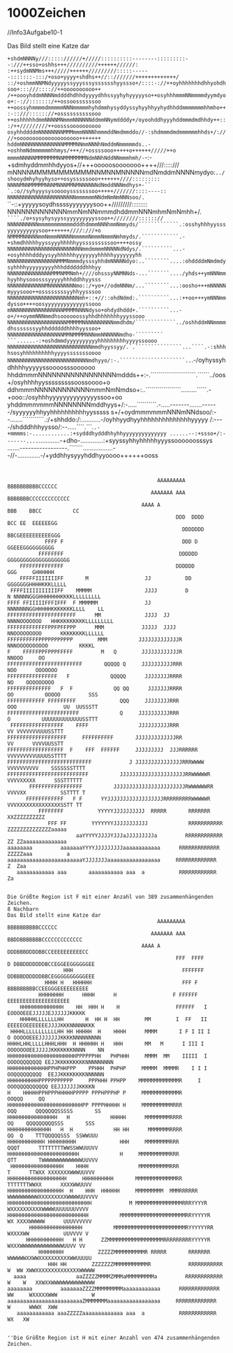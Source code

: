 # 1000Zeichen
//Info3Aufgabe10-1

Das Bild stellt eine Katze dar

``+shdmNNNNy///::::://////+/////::::::::::--------:::::::::--:///++sso+oshhs+++//////////++++++//////:
:++sydmNNMms+++/////++++++/////////:::::------:::::::-:::/+oso+yyyy+shdhs++//::///////+++++++++++++/
::/+oshmmNNMNdyyyyyssyyysssysssssshyyssso+/::::-://++oyhhhhhhhdhhyohdhsoo+:::///:::://++oooooooooo++
/++oooyhddmNNNNmddddhdhhdyyyydhhssyyhyhyyyyyso++osyhhhmmmNNmmmmdyymdyoo+:-://:::::::/++ossoossssssoo
++oossyhmmmmdmmmmmNNNmmmmmhyhdmmhysyddyssyhyyhhyyhydhhddmmmmmmmhhmho++:-::///:::::://+ossssssssssooo
++oshhhhhdmmNNNNMNmmmNNNNNNddmmNNymddddy+/oyoohddhyyyhddmmmdmdhhdy++:::/++/////////++oosssoooooooooo
osyhhddddmNNNNNNNNMMMmmmNNNNhmmmddNmdmmddo//-:shdmmmdmdmmmmmmhhds+/:////+oooooooooooooooooooo+++++++
hddmNNNNNNNNNNNNNNMMMMNNmmNNNhNmddmNmmmmmds..-+oshhmNdmmmmmmhhmys/+++//+ossssooo+++++o++++++/////++o
mmmmNNNNNMMMMMMMNNMMMMMMMNdmNNhNddNNmmmhmh/-``-:-+sdmhyddmmhhdyyos+//+++ooooosooooooo++++///:::::///
mNNNNMMMMMMMMMMMNNMNNMNNNNNmdNmddmNNNNmydyo:````../shooydmhyhyyhyso++osysssssooo+++++++////:::::::::
NNNNMNNMMMMMNNNMNNNMMNMNNNNNNdNmddNNNmdhys+-``   `.:o//syhyyysysooooysssssssoo+++++///////::::----::
NNNNNNNNNNNNNNNNNNNNNNmmmmmmNNdmNmNmNNNsoo/.````  ``-::+yyyyysoydhssssyyyyyyysoo++/////////:::::::::
NNNNNNNNNNNNNmmNmNNmmmdhddmmNNNmhmNmNmhh+/.`````  ````./o+sysyhysyyssyyyyyyyyyssoo++////////:::::://
NNNNNNNNNNmmmmmmmmmmmdddhdmmmNNNhmmNmmyds/`````````````.:osshyhhhyysssyyyyyyyyyysoo+++++++////:///+o
NMMMMNNNNNmmNmmmNNNNNmmmmmNmmmNmmmNmhmyds/.````````````.-+shmdhhhhhyyssyyyhhhhhyysssssssssoo++++ossy
NNNNNNNNNNNNNNNNNNNNNNNNmmdmmmmNNNNNdNdys/.``````````...-+osyhhhhdddyysyyhhhhhhyyyyyyyhhhhhyyyyyyyhh
NNNNNNNNNNNNNNNNMMMNmmmdysssyhhdmNNNNNdyo:..````````....:ohddddmNmdmdysyhhhhyyyyyyyyyhhhdddddddhhhyy
NNNNNNNNNNNNNNMMMNMMNmh+////ohsssyNNMNNds-...```````..../yhds++ymNNNmmhyyhhysooosssyyyyyhhhddhhyysss
NNNNNNNNNNNNMNNNNNNNNNmo::/+yo+//odmNNNm/...````````...:oosho+++mNNNNNmyyysooo++ossssssssyyhhyysssoo
NNNNNNNNNNNNNNNNNNNNNNNmh+::+//::ohdNdmd:.``````````...:++oo+++ymNNNmmdysso++++oosyyyyyyyyyyyyyssooo
mNNNNNNNNNNNNNNNNNMMMMNNNNdyso+ohdydhddd+.``````````...-o+/++oymmNNNmmdhsoooooossyhhdhhhhhhhyyyssooo
NNNNNNNNNNNNNNNNNNNMMMMMNNNNNNNNNNmmdhdm/`````````````../oshhddmNNmmmmdhsssssssyyhhddddddhhhhyyssoo+
NNNNNNNNNNNNNNNNNNMMNMMMMNNNmmNNNNNNmdho-`````````  ```......-:+oshdmmdyyyyyyyyyyhhhhhhhhhyyyyssoooo
NNNNNNNNNNNNNNNNNNNNNNNNNNNmmdhyyssyy/.`.```````````````...````.-:shhhhsosyhhhhhhhhhhyyyysssssssoooo
NNNNNNNNNNNNNNNNNNNNNNNNNNmdhyyo/:-.`````````````````````..`````.-/oyhyssyhdhhhhyyyyyssoooosssoooooo
hhddmmmNNNNNNNNNNNNNNNNNmddds++:-.```````````````````````.``````../oos+/osyhhhhyysssssssssoossoooo+o
ddhmmmNNNNNNNNNNNNmmmNmNmdso+:..``````````````````.........`````.-+ooo::/osyhhhyyyyyyyyyyyyyyssoo+oo
yhddmmmmmmNNNNNNNNmddhyys+/:-.....``````````.-.....-------.......------/syyyyyyhhyyhhhhhhhhhhyysssss
s+/+oydmmmmmmNNNmNNdsoo/:--.......```````````.:/+shhddo:/:...........-/oyhhyydhyyhhhhhhhhhhhhhhyyyyy
/:----/shdddhhhyysso/:--.....````.```.`````````.-+mmmms:-............:+sydddhydddhhyhhyyyyyyyyyyyyyy
......--:+ssso+/:-------....`````````............-+dho-.............:+syyssyhhyhhhhhyyyssoooooosssys
.......-----------------.```````.................--//-.............-/+yddhhysyyyhddhyyoooo++++++ooss
```...........-.---.....--...........-...--.-----::::--............:+soosddddhyhdmdhysso++o++++oooos


                                                AAAAAAAAA                    BBBBBBBBBBCCCCCC       
                                              AAAAAAA AAA                      BBBBBBBCCCCCCCCCCCCC 
                                           AAAA A                            BBB    BBCC          CC
                                                      DDD  DDDD                     BCC EE  EEEEEEGG
                                                        DDDDDDD                    BBCGEEEEEEEEEEGGG
            FFFF F                                      DDD D                        GGEEEGGGGGGGGGG
          FFFFFFFF                                     DDDDDD            GGGGGGGGGGGGGGGGGGGG       
    FFFFFFFFFFFFFF                                    DDDDDD                 GGG     GHHHHHH        
    FFFFFIIIIIIIFF       M                  JJ           DD                   GGGGGGGHHHHKKKLLLLL   
 FFFFIIIIIIIIIIIFF    MMMMM                 JJJJ         D            N NNNNNGGGHHHHHHHKKKKLLLLLLLLL
FFFF FFIIIIIFFFIFFF  F MMMMMM               JJ                       NNNNNNNGGHHHHHKKKKKKKLLLL    LL
FFFFFFFFFFFFFFFFFFFFFF      MM              JJJJ  JJ              NNNNOOOOOOO   HHKKKKKKKKKLLLLLLLLL
FFFFFFFFFFFFFPPFPFFPPP      MMM            JJJJJ  JJJJ             NNOOOOOOOOO      KKKKKKKKLLLLLL  
FFFFFFFFFFPPPPPPPPPPP        MMM          JJJJJJJJJJJJJR           NNNOOOOOOOOOO          KKKKL     
F    FFFFFPPFPPPFFFFF         M   Q        JJJJJJJJJJJJR             NNOOO     OO                   
FFFFFFFFFFFFFFFFFFFFFFFF       QQQQQ Q     JJJJJJJJJJRRR              NOO      OOOOOOO              
FFFFFFFFFFFFFFFF   F             QQQQQ      JJJJJJJJRRRR              NO    OOOOOOOOO               
FFFFFFFFFFFFFF   F  F             QQ QQ      JJJJJJJRRRR               OO          OOOOO         SSS
FFFFFFFFFFFF FFFFFFFFF              QQQ     JJJJJJJJRRR                OOO               UU  UUSSSTT
FFFFFFFFFFFFFFFFFFFFFFF             Q     JJJJJJJJJJRRR                O          UUUUUUUUUUUUUSSTTT
 FFFFFFFFFFFFFFFFF    FFFF                JJJJJJJJJJRRR                           VV VVVVVVVUUUSSTTT
FFFFFFFFFFFFFFFFFFF     FFFFFFFFFF       JJJJJJJJJJJJJRR                         VV      VVVVUUSSTT 
FFFFFFFFFFFFFFFFFF  F    FFF  FFFFFF     JJJJJJJJJ  JJJRRRRRR                    VVVVVVVVVUUUUSSTTTT
FFFFFFFFFFFFFFFFFFFFFFFFFFF            J JJJJJJJJJJJJJJJRRRWWWW            VVVVVVVVVV    SSSSSSSTTTT
FFFFFFFFFFFFFFFFFFFFFFFFFF          JJJJJJJJJJJJJJJJJJJJJRRWWWWWR           VVVVXXXXX      SSSTTTTTT
       FFFFFFFFFFFFFFFFF          JJJJJJJJJJJJJJJJJJJJJJJRWWWWWWRR         VVVVXX           SSTTTT T
      FFFFFFFFFFFF   F F      YYJJJJJJJJJJJJJJJJJJRRRRRRRRRWWWWWR           VVVXXXXXXXXXXXXXXSSTT TT
          FFFFFFFF           YYYYYJJJJJJJJJJ  RRRRR       RRRRRRR                XXZZZZZZZZZZ       
             FFF FF        YYYYYYYJJJJJJJJJJJ             RRRRRRRRRRR            ZZZZZZZZZZZZZZaaaaa
                      aaYYYYYJJJJYJJJaJJJJJJJJJa         RRRRRRRRRRRR            ZZ ZZaaaaaaaaaaaaaa
aaaaaaaa         aaaaaaaYYYYJJJJJJJJJaaaaaaaaaaaa      RRRRRRRRRRRRR           ZZZZZaaa           a 
aaaaaaaaaaaaaaaaaaaaaaaaYJJJJJJJaaaaaaaaaaaaaaaaa     RRRRRRRRRRRRR             Z  Zaa              
   aaaaaaaaaaaa aaa       aaaaaaaaaaa aaa  a           RRRRRRRRRRRR                Za               


Die Größte Region ist F mit einer Anzahl von 389 zusammenhängenden Zeichen.
8 Nachbarn
Das Bild stellt eine Katze dar
                                                AAAAAAAAA                    BBBBBBBBBBCCCCCC       
                                              AAAAAAA AAA                  BBDDBBBBBBBCCCCCCCCCCCCC 
                                           AAAA A                         DDDBBBDDDDBBCCEEEEEEEEEECC
                                                      FFF  FFFF         D DBBDDDDDDDBCCEGGEEGGGGGGEE
                  HHH                                   FFFFFFF         DDBBBDDDDDDBBCEGGGGGGGGGGEEE
            HHHH H   HHHHHH                             FFF F             BBBBBBBBBCCEEGGGEEEEEEEEEE
          HHHHHHHH      HHHH      H                  F FFFFFF            EEEEEEEEEEEEEEEEEEEE       
    HHHHHHHHHHHHHH    HH  HHH H    H                  FFFFFF   I        EOOOOEEEJJJJJEJJJJJJKKKKK   
    HHHHHLLLLLLLHH       H  HH H  HH        MM        I  FF   II        EEEEEOEEEEEEEJJJJKKKNNNNNKKK
 HHHHLLLLLLLLLLLHH HH HHHHH  H    HHHH      MMMM       I F I II I     O OOOOOEEEJJJJJJJKKKKNNNNNNNNN
HHHHLHHLLLLLHHHLHHH  H HHHHHH H   HHH       MM   M      I III I      OOOOOOOEEJJJJJKKKKKKKNNNN    NN
HHHHHHHHHHHHHHHHHHHHHHPPPPPPHH   PHPHHH     MMMM  MM    IIIII  I  OOOOQQQQQQQ EEJJKKKKKKKKKNNNNNNNNN
HHHHHHHHHHHHHPPHPHHPPP    PPHHH  PHPHP     MMMMM  MMMMR    I I I   OOQQQQQQQQQ  EEJJKKKKKKKKNNNNNN  
HHHHHHHHHHPPPPPPPPPPP     PPPHHH PPHPP    MMMMMMMMMMMMMR     I     OOOQQQQQQQQQQ EEJJJJJJJKKKKN     
H    HHHHHPPHPPPHHHHHPPPPP PPPHPPPHP P     MMMMMMMMMMMMR             OOQQQ     QQ                   
HHHHHHHHHHHHHHHHHHHHHHHHPP PPPPHHHHH H     MMMMMMMMMMRRR              OQQ      QQQQQQQSSSSS       SS
HHHHHHHHHHHHHHHH   H             HHHHH      MMMMMMMMRRRR              OQ    QQQQQQQQQSSS       SSS  
HHHHHHHHHHHHHH   H  H             HH HH      MMMMMMMRRRR               QQ  Q    TTTQQQQQSSS  SSWWUUU
HHHHHHHHHHHH HHHHHHHHH              HHH     MMMMMMMMRRR                QQQT      TTTTTTTTWWSSWWUUUVV
HHHHHHHHHHHHHHHHHHHHHHH             H     MMMMMMMMMMRRR                QTT       TWWWWWWWWWWWWWUUVVV
 HHHHHHHHHHHHHHHHH    HHHH                MMMMMMMMMMRRR                 T      TTWXX XXXXXXXWWWUUVVV
HHHHHHHHHHHHHHHHHHH     HHHHHHHHHH       MMMMMMMMMMMMMRR                TTTTTTTWWXX      XXXXWWUUVV 
HHHHHHHHHHHHHHHHHH  H    HHH  HHHHHH     MMMMMMMMM  MMMRRRRRR          WWWWWWWWWWXXXXXXXXXWWWWUUVVVV
HHHHHHHHHHHHHHHHHHHHHHHHHHH            M MMMMMMMMMMMMMMMRRRYYYYR          WXXXXXXXXXXWWWWUUUUUUUVVVV
HHHHHHHHHHHHHHHHHHHHHHHHHH          MMMMMMMMMMMMMMMMMMMMMRRYYYYYR        WX XXXXWWWWW      UUUVVVVVV
       HHHHHHHHHHHHHHHHH          MMMMMMMMMMMMMMMMMMMMMMMRYYYYYYRR        WXXXXWW           UUVVVV V
      HHHHHHHHHHHH   H H      ZZMMMMMMMMMMMMMMMMMMRRRRRRRRRYYYYYR          WXXXWWWWWWWWWWWWWWUUVV VV
          HHHHHHHH           ZZZZZMMMMMMMMMMR RRRRR       RRRRRRR        WWWWWWXXWWXXXXXXXXXXWWUUUUU
             HHH HH        ZZZZZZZMMMMMMMMMMMR            RRRRRRRRRRR   W  WW XWWXXXXXXXXXXXXXXWWWWW
  aaaa                aaZZZZZMMMMZMMMaMMMMMMMMMa         RRRRRRRRRRRR   W    W   XXWXXWWWWWWWWWWWWWW
aaaaaaaa         aaaaaaaZZZZMMMMMMMMMaaaaaaaaaaaa      RRRRRRRRRRRRR   WW     WXXXXXWWW           W 
aaaaaaaaaaaaaaaaaaaaaaaaZMMMMMMMaaaaaaaaaaaaaaaaa     RRRRRRRRRRRRR   W      WWWX  XWW              
   aaaaaaaaaaaa aaaZZZZZaaaaaaaaaaaaa aaa  a           RRRRRRRRRRRR           WX   XW               


''Die Größte Region ist H mit einer Anzahl von 474 zusammenhängenden Zeichen.
